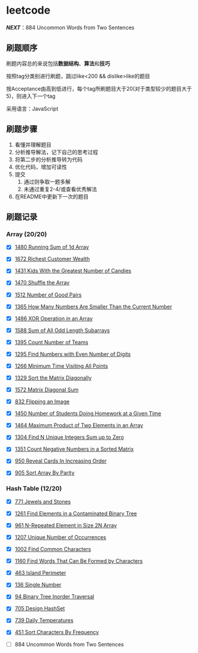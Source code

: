# leetcode

***NEXT***：884 Uncommon Words from Two Sentences

## 刷题顺序

刷题内容总的来说包括**数据结构**、**算法**和**技巧**

按照tag分类别进行刷题，跳过like<200 && dislike>like的题目

按Acceptance由高到低进行，每个tag所刷题目大于20(对于类型较少的题目大于5)，则进入下一个tag

采用语言：JavaScript

## 刷题步骤

1. 看懂并理解题目
2. 分析推导解法，记下自己的思考过程
3. 将第二步的分析推导转为代码
4. 优化代码，增加可读性
5. 提交
   1. 通过则争取一题多解
   2. 未通过重复2-4/或查看优秀解法
6. 在README中更新下一次的题目

## 刷题记录

### Array (20/20)

- [x] [1480 Running Sum of 1d Array](https://github.com/daveyuuuu/leetcode/blob/master/Solutions/Array/1480%20Running%20Sum%20of%201d%20Array.md)

- [x] [1672 Richest Customer Wealth](https://github.com/daveyuuuu/leetcode/blob/master/Solutions/Array/1672%20Richest%20Customer%20Wealth.md)

- [x] [1431 Kids With the Greatest Number of Candies](https://github.com/daveyuuuu/leetcode/blob/master/Solutions/Array/1431%20Kids%20With%20the%20Greatest%20Number%20of%20Candies.md) 

- [x] [1470 Shuffle the Array](https://github.com/daveyuuuu/leetcode/blob/master/Solutions/Array/1470%20Shuffle%20the%20Array.md)

- [x] [1512 Number of Good Pairs](https://github.com/daveyuuuu/leetcode/blob/master/Solutions/Array/1512%20Number%20of%20Good%20Pairs.md)

- [x] [1365 How Many Numbers Are Smaller Than the Current Number](https://github.com/daveyuuuu/leetcode/blob/master/Solutions/Array/1365%20How%20Many%20Numbers%20Are%20Smaller%20Than%20the%20Current%20Number.md)

- [x] [1486 XOR Operation in an Array](https://github.com/daveyuuuu/leetcode/blob/master/Solutions/Array/1486%20XOR%20Operation%20in%20an%20Array.md)

- [x] [1588 Sum of All Odd Length Subarrays](https://github.com/daveyuuuu/leetcode/blob/master/Solutions/Array/1588%20Sum%20of%20All%20Odd%20Length%20Subarrays.md)

- [x] [1395 Count Number of Teams](https://github.com/daveyuuuu/leetcode/blob/master/Solutions/Array/1395%20Count%20Number%20of%20Teams.md)

- [x] [1295 Find Numbers with Even Number of Digits](https://github.com/daveyuuuu/leetcode/blob/master/Solutions/Array/1295%20Find%20Numbers%20with%20Even%20Number%20of%20Digits.md)

- [x] [1266 Minimum Time Visiting All Points](https://github.com/daveyuuuu/leetcode/blob/master/Solutions/Array/1266%20Minimum%20Time%20Visiting%20All%20Points.md)

- [x] [1329 Sort the Matrix Diagonally](https://github.com/daveyuuuu/leetcode/blob/master/Solutions/Array/1329%20Sort%20the%20Matrix%20Diagonally.md)

- [x] [1572 Matrix Diagonal Sum](https://github.com/daveyuuuu/leetcode/blob/master/Solutions/Array/1572%20Matrix%20Diagonal%20Sum.md)

- [x] [832 Flipping an Image](https://github.com/daveyuuuu/leetcode/blob/master/Solutions/Array/832%20Flipping%20an%20Image.md)

- [x] [1450 Number of Students Doing Homework at a Given Time](https://github.com/daveyuuuu/leetcode/blob/master/Solutions/Array/1450%20Number%20of%20Students%20Doing%20Homework%20at%20a%20Given%20Time.md)

- [x] [1464 Maximum Product of Two Elements in an Array](https://github.com/daveyuuuu/leetcode/blob/master/Solutions/Array/1464%20Maximum%20Product%20of%20Two%20Elements%20in%20an%20Array.md)

- [x] [1304 Find N Unique Integers Sum up to Zero](https://github.com/daveyuuuu/leetcode/blob/master/Solutions/Array/1304%20Find%20N%20Unique%20Integers%20Sum%20up%20to%20Zero.md)

- [x] [1351 Count Negative Numbers in a Sorted Matrix](https://github.com/daveyuuuu/leetcode/blob/master/Solutions/Array/1351%20Count%20Negative%20Numbers%20in%20a%20Sorted%20Matrix.md)

- [x] [950 Reveal Cards In Increasing Order](https://github.com/daveyuuuu/leetcode/blob/master/Solutions/Array/950%20Reveal%20Cards%20In%20Increasing%20Order.md)

- [x] [905 Sort Array By Parity](https://github.com/daveyuuuu/leetcode/blob/master/Solutions/Array/905%20Sort%20Array%20By%20Parity.md)

### Hash Table (12/20)

- [x] [771 Jewels and Stones](https://github.com/daveyuuuu/leetcode/blob/master/Solutions/Hash%20Table/771%20Jewels%20and%20Stones.md)

- [x] [1261 Find Elements in a Contaminated Binary Tree](https://github.com/daveyuuuu/leetcode/blob/master/Solutions/Hash%20Table/1261%20Find%20Elements%20in%20a%20Contaminated%20Binary%20Tree.md)

- [x] [961 N-Repeated Element in Size 2N Array](https://github.com/daveyuuuu/leetcode/blob/master/Solutions/Hash%20Table/961%20N-Repeated%20Element%20in%20Size%202N%20Array.md)

- [x] [1207 Unique Number of Occurrences](https://github.com/daveyuuuu/leetcode/blob/master/Solutions/Hash%20Table/1207%20Unique%20Number%20of%20Occurrences.md)

- [x] [1002 Find Common Characters](https://github.com/daveyuuuu/leetcode/blob/master/Solutions/Hash%20Table/1002%20Find%20Common%20Characters.md)

- [x] [1160 Find Words That Can Be Formed by Characters](https://github.com/daveyuuuu/leetcode/blob/master/Solutions/Hash%20Table/1160%20Find%20Words%20That%20Can%20Be%20Formed%20by%20Characters.md)

- [x] [463 Island Perimeter](https://github.com/daveyuuuu/leetcode/blob/master/Solutions/Hash%20Table/463%20Island%20Perimeter.md)

- [x] [136 Single Number](https://github.com/daveyuuuu/leetcode/blob/master/Solutions/Hash%20Table/136%20Single%20Number.md)

- [x] [94 Binary Tree Inorder Traversal](https://github.com/daveyuuuu/leetcode/blob/master/Solutions/Hash%20Table/94%20Binary%20Tree%20Inorder%20Traversal.md)

- [x] [705 Design HashSet](https://github.com/daveyuuuu/leetcode/blob/master/Solutions/Hash%20Table/705%20Design%20HashSet.md)

- [x] [739 Daily Temperatures](https://github.com/daveyuuuu/leetcode/blob/master/Solutions/Hash%20Table/739%20Daily%20Temperatures.md)

- [x] [451 Sort Characters By Frequency](https://github.com/daveyuuuu/leetcode/blob/master/Solutions/Hash%20Table/451%20Sort%20Characters%20By%20Frequency.md)

- [ ] 884 Uncommon Words from Two Sentences
